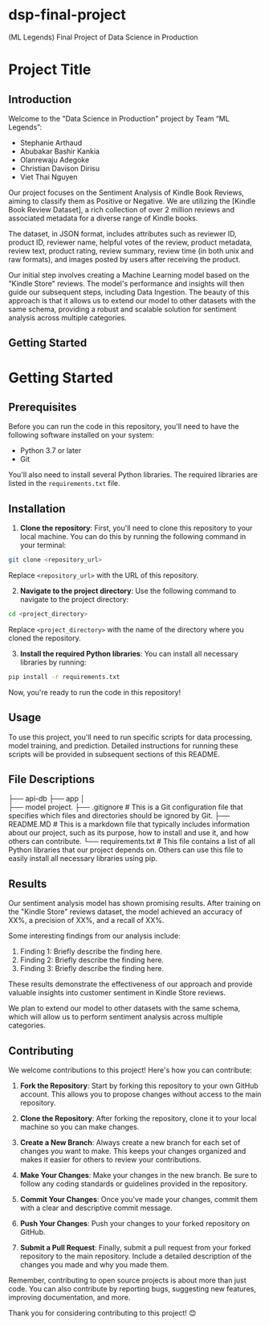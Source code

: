 # dsp-final-project
(ML Legends) Final Project of Data Science in Production

# Project Title

## Introduction
Welcome to the "Data Science in Production" project by Team “ML Legends”:
- Stephanie Arthaud
- Abubakar Bashir Kankia
- Olanrewaju Adegoke
- Christian Davison Dirisu
- Viet Thai Nguyen

Our project focuses on the Sentiment Analysis of Kindle Book Reviews, aiming to classify them as Positive or Negative. We are utilizing the [Kindle Book Review Dataset], a rich collection of over 2 million reviews and associated metadata for a diverse range of Kindle books.

The dataset, in JSON format, includes attributes such as reviewer ID, product ID, reviewer name, helpful votes of the review, product metadata, review text, product rating, review summary, review time (in both unix and raw formats), and images posted by users after receiving the product.

Our initial step involves creating a Machine Learning model based on the "Kindle Store" reviews. The model's performance and insights will then guide our subsequent steps, including Data Ingestion. The beauty of this approach is that it allows us to extend our model to other datasets with the same schema, providing a robust and scalable solution for sentiment analysis across multiple categories.

## Getting Started
# Getting Started

## Prerequisites

Before you can run the code in this repository, you'll need to have the following software installed on your system:

- Python 3.7 or later
- Git

You'll also need to install several Python libraries. The required libraries are listed in the `requirements.txt` file.

## Installation

1. **Clone the repository**: First, you'll need to clone this repository to your local machine. You can do this by running the following command in your terminal:

```bash
git clone <repository_url>
```
Replace `<repository_url>` with the URL of this repository.

2. **Navigate to the project directory**: Use the following command to navigate to the project directory:

```bash
cd <project_directory>
```
Replace `<project_directory>` with the name of the directory where you cloned the repository.

3. **Install the required Python libraries**: You can install all necessary libraries by running:

```bash
pip install -r requirements.txt
```

Now, you're ready to run the code in this repository!

## Usage

To use this project, you'll need to run specific scripts for data processing, model training, and prediction. Detailed instructions for running these scripts will be provided in subsequent sections of this README.

## File Descriptions
├── api-db
├── app
│   
├── model
project.
├── .gitignore # This is a Git configuration file that specifies which files and directories should be ignored by Git.
├── README.MD # This is a markdown file that typically includes information about our project, such as its purpose, how to install and use it, and how others can contribute.
└── requirements.txt # This file contains a list of all Python libraries that our project depends on. Others can use this file to easily install all necessary libraries using pip.

## Results
Our sentiment analysis model has shown promising results. After training on the "Kindle Store" reviews dataset, the model achieved an accuracy of XX%, a precision of XX%, and a recall of XX%.

Some interesting findings from our analysis include:

1. Finding 1: Briefly describe the finding here.
2. Finding 2: Briefly describe the finding here.
3. Finding 3: Briefly describe the finding here.

These results demonstrate the effectiveness of our approach and provide valuable insights into customer sentiment in Kindle Store reviews.

We plan to extend our model to other datasets with the same schema, which will allow us to perform sentiment analysis across multiple categories.


## Contributing
We welcome contributions to this project! Here's how you can contribute:

1. **Fork the Repository**: Start by forking this repository to your own GitHub account. This allows you to propose changes without access to the main repository.

2. **Clone the Repository**: After forking the repository, clone it to your local machine so you can make changes.

3. **Create a New Branch**: Always create a new branch for each set of changes you want to make. This keeps your changes organized and makes it easier for others to review your contributions.

4. **Make Your Changes**: Make your changes in the new branch. Be sure to follow any coding standards or guidelines provided in the repository.

5. **Commit Your Changes**: Once you've made your changes, commit them with a clear and descriptive commit message.

6. **Push Your Changes**: Push your changes to your forked repository on GitHub.

7. **Submit a Pull Request**: Finally, submit a pull request from your forked repository to the main repository. Include a detailed description of the changes you made and why you made them.

Remember, contributing to open source projects is about more than just code. You can also contribute by reporting bugs, suggesting new features, improving documentation, and more.

Thank you for considering contributing to this project! 😊